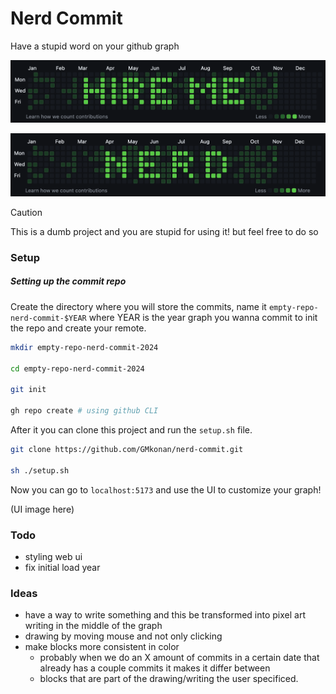 # Nerd Commit

Have a stupid word on your github graph

![graph-image-hire-me](./graph-image-2.png)

![graph-image-nerd](./graph-image.png)

> [!CAUTION]
> This is a dumb project and you are stupid for using it! but feel free to do so

### Setup

##### Setting up the commit repo

Create the directory where you will store the commits, name it `empty-repo-nerd-commit-$YEAR` where YEAR is the year graph you wanna commit to
init the repo and create your remote.

```bash
mkdir empty-repo-nerd-commit-2024

cd empty-repo-nerd-commit-2024

git init

gh repo create # using github CLI

```

After it you can clone this project and run the `setup.sh` file.

```bash
git clone https://github.com/GMkonan/nerd-commit.git

sh ./setup.sh
```

Now you can go to `localhost:5173` and use the UI to customize your graph!

(UI image here)

### Todo

- styling web ui
- fix initial load year

### Ideas

- have a way to write something and this be transformed into pixel art writing in the middle of the graph
- drawing by moving mouse and not only clicking
- make blocks more consistent in color
  - probably when we do an X amount of commits in a certain date that already has a couple commits it makes it differ between
  - blocks that are part of the drawing/writing the user specificed.
